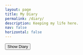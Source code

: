 ```yaml
---
layout: page
title: My Diary
permalink: /diary/
description: Keeping my life here.
nav: false
horizontal: false
---
```


<head>
  <script src="https://code.jquery.com/jquery-3.6.0.min.js"></script>

  <script>
    $(document).ready(function() {
        $("#diary-password-form").submit(function(e) {
            e.preventDefault();
            var password = $("#diary-password-input").val();
            if (password === "1234657890") {
                $("#diary-content").show();
            } else {
                alert("Incorrect password!");
            }
        });
    });
  </script>

  <script>
    function showContent() {
    var password = prompt("Please enter password:");
    if (password === "1234657890") {
        $("#diary-content").show();
    } else {
        alert("Incorrect password!");
    }
    }
  </script>

</head>


<div id="diary-content" style="display: none;">

<h2>16 -- 22岁，在中国</h2>

{% include_relative /_my_diaries/_love_stories_china/intro.md %}

<ul>
    <li><a href="{{ site.baseurl }}/_my_diaries/_love_stories_china/引言.md">引言</a></li>
    <li><a href="{{ site.baseurl }}/_my_diaries/_love_stories_china/第0篇_张蕴之.md">第0篇：张蕴之</a></li>
    <li><a href="{{ site.baseurl }}/_my_diaries/_love_stories_china/第1篇_陈钰琳.md">第1篇：陈钰琳</a></li>
    <li><a href="{{ site.baseurl }}/_my_diaries/_love_stories_china/第2篇_崔怡丹.md">第2篇：崔怡丹</a></li>
    <li><a href="{{ site.baseurl }}/_my_diaries/_love_stories_china/第3篇_陆祎琳.md">第3篇：陆祎琳</a></li>
    <li><a href="{{ site.baseurl }}/_my_diaries/_love_stories_china/第4篇_吴嘉鑫.md">第4篇：吴嘉鑫</a></li>
    <li><a href="{{ site.baseurl }}/_my_diaries/_love_stories_china/第5篇_靳梦楚.md">第5篇：靳梦楚</a></li>
    <li><a href="{{ site.baseurl }}/_my_diaries/_love_stories_china/番外篇.md">番外篇</a></li>
</ul>

<h2>22 -- Present, USA</h2>

</div>

<button onclick="showContent()">Show Diary</button>